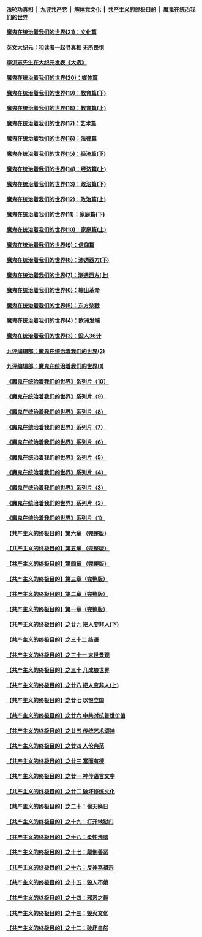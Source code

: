 

####  [法轮功真相](../../../../basic/blob/master/README.md?t=01220731) &nbsp;|&nbsp; [九评共产党](../../../../9ping.md/blob/master/README.md?t=01220731) &nbsp;|&nbsp; [解体党文化](../../../../jtdwh.md/blob/master/README.md?t=01220731)  &nbsp;|&nbsp; [共产主义的终极目的](../../../../gczydzjmd.md/blob/master/README.md?t=01220731) &nbsp;|&nbsp; [魔鬼在统治我们的世界](../../../../mgztzwmdsj.md/blob/master/README.md?t=01220731) 

#### [魔鬼在统治着我们的世界(21)：文化篇](../pages/nsc422/n10597706.md?t=01220731) 

#### [英文大纪元：和读者一起寻真相 无所畏惧](../pages/nsc422/n12542027.md?t=01220731) 

#### [李洪志先生在大纪元发表《大选》](../pages/nsc422/n12534746.md?t=01220731) 

#### [魔鬼在统治着我们的世界(20)：媒体篇](../pages/nsc422/n10586579.md?t=01220731) 

#### [魔鬼在统治着我们的世界(19)：教育篇(下)](../pages/nsc422/n10564808.md?t=01220731) 

#### [魔鬼在统治着我们的世界(18)：教育篇(上)](../pages/nsc422/n10526970.md?t=01220731) 

#### [魔鬼在统治着我们的世界(17)：艺术篇](../pages/nsc422/n10499093.md?t=01220731) 

#### [魔鬼在统治着我们的世界(16)：法律篇](../pages/nsc422/n10485969.md?t=01220731) 

#### [魔鬼在统治着我们的世界(15)：经济篇(下)](../pages/nsc422/n10469975.md?t=01220731) 

#### [魔鬼在统治着我们的世界(14)：经济篇(上)](../pages/nsc422/n10457370.md?t=01220731) 

#### [魔鬼在统治着我们的世界(13)：政治篇(下)](../pages/nsc422/n10448270.md?t=01220731) 

#### [魔鬼在统治着我们的世界(12)：政治篇(上)](../pages/nsc422/n10444576.md?t=01220731) 

#### [魔鬼在统治着我们的世界(11)：家庭篇(下)](../pages/nsc422/n10440961.md?t=01220731) 

#### [魔鬼在统治着我们的世界(10)：家庭篇(上)](../pages/nsc422/n10435448.md?t=01220731) 

#### [魔鬼在统治着我们的世界(9)：信仰篇](../pages/nsc422/n10432159.md?t=01220731) 

#### [魔鬼在统治着我们的世界(8)：渗透西方(下)](../pages/nsc422/n10429603.md?t=01220731) 

#### [魔鬼在统治着我们的世界(7)：渗透西方(上)](../pages/nsc422/n10426013.md?t=01220731) 

#### [魔鬼在统治着我们的世界(6)：输出革命](../pages/nsc422/n10421536.md?t=01220731) 

#### [魔鬼在统治着我们的世界(5)：东方杀戮](../pages/nsc422/n10417707.md?t=01220731) 

#### [魔鬼在统治着我们的世界(4)：欧洲发端](../pages/nsc422/n10414890.md?t=01220731) 

#### [魔鬼在统治着我们的世界(3)：毁人36计](../pages/nsc422/n10411583.md?t=01220731) 

#### [九评编辑部：魔鬼在统治着我们的世界(2)](../pages/nsc422/n10410036.md?t=01220731) 

#### [九评编辑部：魔鬼在统治着我们的世界(1)](../pages/nsc422/n10406825.md?t=01220731) 

#### [《魔鬼在统治着我们的世界》系列片（10）](../pages/nsc422/n12292670.md?t=01220731) 

#### [《魔鬼在统治着我们的世界》系列片（9）](../pages/nsc422/n12290859.md?t=01220731) 

#### [《魔鬼在统治着我们的世界》系列片（8）](../pages/nsc422/n12287445.md?t=01220731) 

#### [《魔鬼在统治着我们的世界》系列片（7）](../pages/nsc422/n12283425.md?t=01220731) 

#### [《魔鬼在统治着我们的世界》系列片（6）](../pages/nsc422/n12282314.md?t=01220731) 

#### [《魔鬼在统治着我们的世界》系列片（5）](../pages/nsc422/n12281419.md?t=01220731) 

#### [《魔鬼在统治着我们的世界》系列片（4）](../pages/nsc422/n12274024.md?t=01220731) 

#### [《魔鬼在统治着我们的世界》系列片（3）](../pages/nsc422/n12271322.md?t=01220731) 

#### [《魔鬼在统治着我们的世界》系列片（2）](../pages/nsc422/n12269049.md?t=01220731) 

#### [《魔鬼在统治着我们的世界》系列片（1）](../pages/nsc422/n12267575.md?t=01220731) 

#### [【共产主义的终极目的】第六章 （完整版）](../pages/nsc422/n11428913.md?t=01220731) 

#### [【共产主义的终极目的】第五章 （完整版）](../pages/nsc422/n11428912.md?t=01220731) 

#### [【共产主义的终极目的】第四章 （完整版）](../pages/nsc422/n11428907.md?t=01220731) 

#### [【共产主义的终极目的】第三章（完整版）](../pages/nsc422/n11428848.md?t=01220731) 

#### [【共产主义的终极目的】第二章（完整版）](../pages/nsc422/n11428831.md?t=01220731) 

#### [【共产主义的终极目的】第一章（完整版）](../pages/nsc422/n11417651.md?t=01220731) 

#### [【共产主义的终极目的】之廿九 把人变非人(下)](../pages/nsc422/n11344140.md?t=01220731) 

#### [【共产主义的终极目的】之三十二 结语](../pages/nsc422/n11360535.md?t=01220731) 

#### [【共产主义的终极目的】之三十一 末世景观](../pages/nsc422/n11351129.md?t=01220731) 

#### [【共产主义的终极目的】之三十 几成狼世界](../pages/nsc422/n11348280.md?t=01220731) 

#### [【共产主义的终极目的】之廿八 把人变非人(上)](../pages/nsc422/n11340492.md?t=01220731) 

#### [【共产主义的终极目的】之廿七 以恨立国](../pages/nsc422/n11336944.md?t=01220731) 

#### [【共产主义的终极目的】之廿六 中共对抗普世价值](../pages/nsc422/n11324785.md?t=01220731) 

#### [【共产主义的终极目的】之廿五 传统艺术颂神](../pages/nsc422/n11296396.md?t=01220731) 

#### [【共产主义的终极目的】之廿四 人伦典范](../pages/nsc422/n11296397.md?t=01220731) 

#### [【共产主义的终极目的】之廿三 富而有德](../pages/nsc422/n11283598.md?t=01220731) 

#### [【共产主义的终极目的】之廿一 神传语言文字](../pages/nsc422/n11263265.md?t=01220731) 

#### [【共产主义的终极目的】之廿二 破坏修炼文化](../pages/nsc422/n11245728.md?t=01220731) 

#### [【共产主义的终极目的】之二十：偷天换日](../pages/nsc422/n11238846.md?t=01220731) 

#### [【共产主义的终极目的】之十九：打开地狱门](../pages/nsc422/n11206376.md?t=01220731) 

#### [【共产主义的终极目的】之十八：柔性洗脑](../pages/nsc422/n11199994.md?t=01220731) 

#### [【共产主义的终极目的】之十七：颠倒善恶](../pages/nsc422/n11179782.md?t=01220731) 

#### [【共产主义的终极目的】之十六：反神骂祖宗](../pages/nsc422/n11166798.md?t=01220731) 

#### [【共产主义的终极目的】之十五：毁人不倦](../pages/nsc422/n11166792.md?t=01220731) 

#### [【共产主义的终极目的】之十四：邪恶之最](../pages/nsc422/n11150249.md?t=01220731) 

#### [【共产主义的终极目的】之十三：毁灭文化](../pages/nsc422/n11135227.md?t=01220731) 

#### [【共产主义的终极目的】之十二：破坏自然](../pages/nsc422/n11135214.md?t=01220731) 

